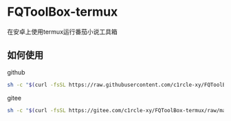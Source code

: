 # FQToolBox-termux
在安卓上使用termux运行番茄小说工具箱
## 如何使用
github
```bash
sh -c "$(curl -fsSL https://raw.githubusercontent.com/c1rcle-xy/FQToolBox-termux/refs/heads/main/install_global.sh)"
```
gitee
```bash
sh -c "$(curl -fsSL https://gitee.com/c1rcle-xy/FQToolBox-termux/raw/main/install.sh)"
```
